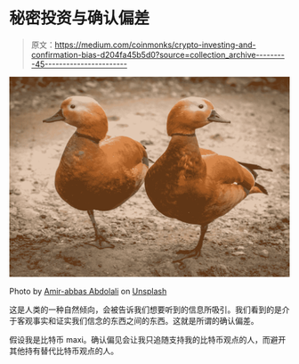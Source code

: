 # 秘密投资与确认偏差

> 原文：<https://medium.com/coinmonks/crypto-investing-and-confirmation-bias-d204fa45b5d0?source=collection_archive---------45----------------------->

![](img/f43ac521e9fcc1d3a734069e7353b317.png)

Photo by [Amir-abbas Abdolali](https://unsplash.com/@amirabbas?utm_source=medium&utm_medium=referral) on [Unsplash](https://unsplash.com?utm_source=medium&utm_medium=referral)

这是人类的一种自然倾向，会被告诉我们想要听到的信息所吸引。我们看到的是介于客观事实和证实我们信念的东西之间的东西。这就是所谓的确认偏差。

假设我是比特币 maxi。确认偏见会让我只追随支持我的比特币观点的人，而避开其他持有替代比特币观点的人。